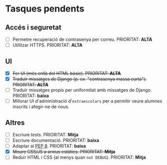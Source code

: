 # Tasques pendents

## Accés i seguretat
* [ ] Permetre recuperació de contrasenya per correu. PRIORITAT: **ALTA**
* [ ] Utilitzar HTTPS. PRIORITAT: **ALTA**

## UI
* [x] <s>Fer UI (més enllà del HTML bàsic). PRIORITAT: **ALTA**</s>
* [x] <s>Traduïr missatges de Django (p. ex. "contrasenya massa curta").
    PRIORITAT: **ALTA**</s>
* [ ] Traduïr missatges propis per uniformitat amb missatges de Django.
    PRIORITAT: **baixa**
* [ ] Millorar UI d'administració d'`extraescolars` per a permitir veure alumnes
    inscrits i afegir-ne de nous.

## Altres
* [ ] Escriure *tests*. PRIORITAT: **Mitja**
* [ ] Escriure documentació. PRIORITAT: **baixa**
* [ ] Adaptar al [PEP 8](https://www.python.org/dev/peps/pep-0008/). PRIORITAT:
    **baixa**
* [x] <s>Moure CSS/JS a arxius estàtics. PRIORITAT: **Mitja**</s>
* [ ] Reduïr HTML i CSS (al menys quan `not DEBUG`). PRIORITAT: **Mitja**
